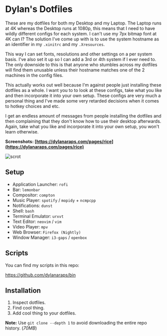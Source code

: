 # Dylan's Dotfiles

These are my dotfiles for both my Desktop and my Laptop. The Laptop runs at 4K whereas the Desktop runs at 1080p, this means that I need to have wildly different configs for each system. I can't use my 7px bitmap font at 4K can I? The solution I've come up with is to use the system hostname as an identifier in my `.xinitrc` and my `.Xresources`.

This way I can set fonts, resolutions and other settings on a per system basis. I've also set it up so I can add a 3rd or 4th system if I ever need to. The only downside to this is that anyone who stumbles across my dotfiles will find them unusable unless their hostname matches one of the 2 machines in the config files.

This actually works out well because I'm against people just installing these dotfiles as a whole. I want you to to look at these configs, take what you like and then incorporate it into your own setup. These configs are very much a personal thing and I've made some very retarded decisions when it comes to hotkey choices and etc.

I get an endless amount of messages from people installing the dotfiles and then complaining that they don't know how to use their desktop afterwards. Again, take what you like and incorporate it into your own setup, you won't learn otherwise.


**Screenshots: [https://dylanaraps.com/pages/rice](https://dylanaraps.com/pages/rice)**

![scrot](https://i.imgur.com/AoME7yC.png)


## Setup

- Application Launcher: `rofi`
- Bar: `lemonbar`
- Compositor: `compton`
- Music Player: `spotify` / `mopidy` + `ncmpcpp`
- Notifications: `dunst`
- Shell: `bash`
- Terminal Emulator: `urxvt`
- Text Editor: `neovim` / `vim`
- Video Player: `mpv`
- Web Browser: `Firefox (Nightly)`
- Window Manager: `i3-gaps` / `openbox`


## Scripts

You can find my scripts in this repo:

https://github.com/dylanaraps/bin


## Installation

1. Inspect dotfiles.
2. Find cool thing.
3. Add cool thing to your dotfiles.

**Note:** Use `git clone --depth 1` to avoid downloading the entire repo history. (*70MB*)
